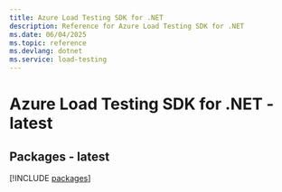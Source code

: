 ```yaml
---
title: Azure Load Testing SDK for .NET
description: Reference for Azure Load Testing SDK for .NET
ms.date: 06/04/2025
ms.topic: reference
ms.devlang: dotnet
ms.service: load-testing
---
```

# Azure Load Testing SDK for .NET - latest
## Packages - latest
[!INCLUDE [packages](load-testing-index.md)]